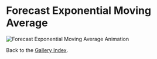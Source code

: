 # Forecast Exponential Moving Average

<!-- This page is automatically generated. Do not edit manually. -->

![Forecast Exponential Moving Average Animation](../../plots/gallery/sega_learn_forecast_exponentialMovingAverage.gif)

Back to the [Gallery Index](../gallery.md).
